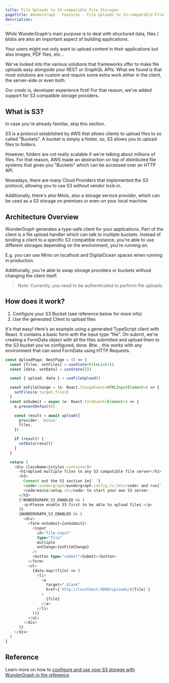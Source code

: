 ```yaml
---
title: File Uploads to S3-compatible File Storages
pageTitle: WunderGraph - Features - File Uploads to S3-compatible File Storages
description:
---
```


While WunderGraph's main purpose is to deal with structured data,
files / blobs are also an important aspect of building applications.

Your users might not only want to upload content in their applications but also images, PDF files, etc...

We've looked into the various solutions that frameworks offer to make file uploads easy alongside your REST or GraphQL APIs.
What we found is that most solutions are custom and require some extra work either in the client, the server-side or even both.

Our credo is, developer experience first!
For that reason, we've added support for S3 compatible storage providers.

## What is S3?

In case you're already familiar, skip this section.

S3 is a protocol established by AWS that allows clients to upload files to so called "Buckets".
A bucket is simply a folder,
so, S3 allows you to upload files to folders.

However, folders are not really scalable if we're talking about millions of files.
For that reason, AWS made an abstraction on top of distributed file systems that gives you "Buckets" which can be accessed over an HTTP API.

Nowadays, there are many Cloud Providers that implemented the S3 protocol,
allowing you to use S3 without vendor lock-in.

Additionally, there's also Minio, also a storage service provider,
which can be used as a S3 storage on premises or even on your local machine.

## Architecture Overview

WunderGraph generates a type-safe client for your applications.
Part of the client is a file upload handler which can talk to multiple buckets.
Instead of binding a client to a specific S3 compatible instance,
you're able to use different storages depending on the environment,
you're running on.

E.g. you can use Minio on localhost and DigitalOcean spaces when running in production.

Additionally,
you're able to swap storage providers or buckets without changing the client itself.

> Note: Currently, you need to be authenticated to perform file uploads.

## How does it work?

1. Configure your S3 Bucket (see reference below for more info)
1. Use the generated Client to upload files

It's that easy! Here's an example using a generated TypeScript client with React.
It contains a basic form with the input type "file".
On submit, we're creating a FormData object with all the files submitted and upload them to the S3 bucket you've configured, done.
Btw. , this works with any environment that can send FormData using HTTP Requests.

```typescript jsx
const UploadPage: NextPage = () => {
  const [files, setFiles] = useState<FileList>()
  const [data, setData] = useState([])

  const { upload, data } = useFileUpload()

  const onFileChange = (e: React.ChangeEvent<HTMLInputElement>) => {
    setFiles(e.target.files)
  }
  const onSubmit = async (e: React.FormEvent<Element>) => {
    e.preventDefault()

    const result = await upload({
      provider: 'minio'
      files,
    })

    if (result) {
      setData(result)
    }
  }

  return (
    <div className={styles.container}>
      <h1>Upload multiple files to any S3 compatible file server</h1>
      <h3>
        Comment out the S3 section in{' '}
        <code>.wundergraph/wundergraph.config.ts:141</code> and run{' '}
        <code>minio/setup.sh</code> to start your own S3 server.
      </h3>
      {!WUNDERGRAPH_S3_ENABLED && (
        <p>Please enable S3 first to be able to upload files.</p>
      )}
      {WUNDERGRAPH_S3_ENABLED && (
        <div>
          <form onSubmit={onSubmit}>
            <input
              id="file-input"
              type="file"
              multiple
              onChange={onFileChange}
            />
            <button type="submit">Submit</button>
          </form>
          <ul>
            {data.map((file) => (
              <li>
                <a
                  target="_blank"
                  href={`http://localhost:9000/uploads/${file}`}
                >
                  {file}
                </a>
              </li>
            ))}
          </ul>
        </div>
      )}
    </div>
  )
}
```

## Reference

Learn more on how to [configure and use your S3 storage with WunderGraph in the reference](/docs/wundergraph-config-ts-reference/configure-s3-file-upload-providers).
